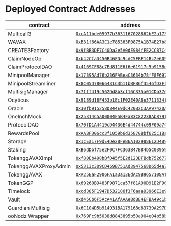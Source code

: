 # Deployed Contract Addresses

<table><thead><tr><th width="278.55555555555554">contract</th><th>address</th></tr></thead><tbody><tr><td>Multicall3</td><td><a href="https://snowtrace.io/address/0xcA11bde05977b3631167028862bE2a173976CA11"><code>0xcA11bde05977b3631167028862bE2a173976CA11</code></a></td></tr><tr><td>WAVAX</td><td><a href="https://snowtrace.io/address/0xB31f66AA3C1e785363F0875A1B74E27b85FD66c7"><code>0xB31f66AA3C1e785363F0875A1B74E27b85FD66c7</code></a></td></tr><tr><td>CREATE3Factory</td><td><a href="https://snowtrace.io/address/0x9fBB3DF7C40Da2e5A0dE984fFE2CCB7C47cd0ABf"><code>0x9fBB3DF7C40Da2e5A0dE984fFE2CCB7C47cd0ABf</code></a></td></tr><tr><td>ClaimNodeOp</td><td><a href="https://snowtrace.io/address/0xb42CfaD450B46FDc9cAC5FBF14Bc2e6091AfC35c"><code>0xb42CfaD450B46FDc9cAC5FBF14Bc2e6091AfC35c</code></a></td></tr><tr><td>ClaimProtocolDAO</td><td><a href="https://snowtrace.io/address/0x4169CF88c7Ed811E6f6e61917c5b915BeA49476c"><code>0x4169CF88c7Ed811E6f6e61917c5b915BeA49476c</code></a></td></tr><tr><td>MinipoolManager</td><td><a href="https://snowtrace.io/address/0x17395Ad76b236FABeaC3634b78fF8F6970222199"><code>0x17395Ad76b236FABeaC3634b78fF8F6970222199</code></a></td></tr><tr><td>MinipoolStreamliner</td><td><a href="https://snowtrace.io/address/0x8C05D78066431C3b11bBFB6f3546fD3F1396115C"><code>0x8C05D78066431C3b11bBFB6f3546fD3F1396115C</code></a></td></tr><tr><td>MultisigManager</td><td><a href="https://snowtrace.io/address/0x7fff419c562Dd8b3cf16C335a01CDb37ea1B6a3B"><code>0x7fff419c562Dd8b3cf16C335a01CDb37ea1B6a3B</code></a></td></tr><tr><td>Ocyticus</td><td><a href="https://snowtrace.io/address/0x9189d18F453b1Ec1F02E40A8e3711334f9eA210B"><code>0x9189d18F453b1Ec1F02E40A8e3711334f9eA210B</code></a></td></tr><tr><td>Oracle</td><td><a href="https://snowtrace.io/address/0x30fb915258D844E9dC420B2C3AA97420AEA16Db7"><code>0x30fb915258D844E9dC420B2C3AA97420AEA16Db7</code></a></td></tr><tr><td>OneInchMock</td><td><a href="https://snowtrace.io/address/0x25314C5a00004F5B4Fa83C82238Ab879f48B58aA"><code>0x25314C5a00004F5B4Fa83C82238Ab879f48B58aA</code></a></td></tr><tr><td>ProtocolDAO</td><td><a href="https://snowtrace.io/address/0x70fD1A4419cD4436E4d44744c09F09a743fD1b65"><code>0x70fD1A4419cD4436E4d44744c09F09a743fD1b65</code></a></td></tr><tr><td>RewardsPool</td><td><a href="https://snowtrace.io/address/0xAA8FD06cc3f1059b6d35870Bbf625C1Bac7c1B1D"><code>0xAA8FD06cc3f1059b6d35870Bbf625C1Bac7c1B1D</code></a></td></tr><tr><td>Storage</td><td><a href="https://snowtrace.io/address/0x1cEa17F9dE4De28FeB6A102988E12D4B90DfF1a9"><code>0x1cEa17F9dE4De28FeB6A102988E12D4B90DfF1a9</code></a></td></tr><tr><td>Staking</td><td><a href="https://snowtrace.io/address/0xB6dDbf75e2F0C7FC363B47B84b5C03959526AecB"><code>0xB6dDbf75e2F0C7FC363B47B84b5C03959526AecB</code></a></td></tr><tr><td>TokenggAVAXImpl</td><td><a href="https://snowtrace.io/address/0xf80Eb498bBfD45f5E2d123DFBdb752677757843E"><code>0xf80Eb498bBfD45f5E2d123DFBdb752677757843E</code></a></td></tr><tr><td>TokenggAVAXProxyAdmin</td><td><a href="https://snowtrace.io/address/0x5313c309CD469B751Ad3947568D65d4a70B247cF"><code>0x5313c309CD469B751Ad3947568D65d4a70B247cF</code></a></td></tr><tr><td>TokenggAVAX</td><td><a href="https://snowtrace.io/address/0xA25EaF2906FA1a3a13EdAc9B9657108Af7B703e3"><code>0xA25EaF2906FA1a3a13EdAc9B9657108Af7B703e3</code></a></td></tr><tr><td>TokenGGP</td><td><a href="https://snowtrace.io/address/0x69260B9483F9871ca57f81A90D91E2F96c2Cd11d"><code>0x69260B9483F9871ca57f81A90D91E2F96c2Cd11d</code></a></td></tr><tr><td>Timelock</td><td><a href="https://snowtrace.io/address/0xcd385F1947D532186f3F6aaa93966E3e9C14af41"><code>0xcd385F1947D532186f3F6aaa93966E3e9C14af41</code></a></td></tr><tr><td>Vault</td><td><a href="https://snowtrace.io/address/0xd45Cb6F5AcA41AfAAAeBdBE4EFBA49c1bC41E6BA"><code>0xd45Cb6F5AcA41AfAAAeBdBE4EFBA49c1bC41E6BA</code></a></td></tr><tr><td>Guardian Multisig</td><td><a href="https://snowtrace.io/address/0x6C104D5b914931BA179168d63739A297Dc29bCF3"><code>0x6C104D5b914931BA179168d63739A297Dc29bCF3</code></a></td></tr><tr><td>ooNodz Wrapper</td><td><a href="https://snowtrace.io/address/0x769Fc9b5038d8843895b50a904e04b58b0d4a9CB"><code>0x769Fc9b5038d8843895b50a904e04b58b0d4a9CB</code></a></td></tr></tbody></table>
